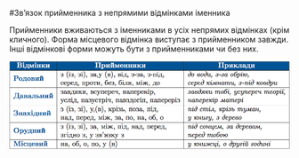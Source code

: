 #Зв’язок прийменника з непрямими вiдмiнками iменника


Прийменники вживаються з iменниками в усiх непрямих вiдмiнках (крiм кличного). Форма мiсцевого вiдмiнка виступає з прийменником завжди. Іншi вiдмiнковi форми можуть бути з прийменниками чи без них.

<div class="center">
<img src="../pics/11/4.png" width="700px" class="center"/>
</div>
<br>